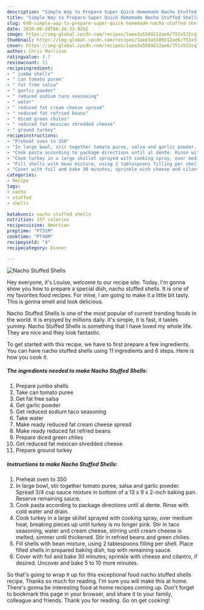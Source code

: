 ```yaml
---
description: "Simple Way to Prepare Super Quick Homemade Nacho Stuffed Shells"
title: "Simple Way to Prepare Super Quick Homemade Nacho Stuffed Shells"
slug: 699-simple-way-to-prepare-super-quick-homemade-nacho-stuffed-shells
date: 2020-06-20T06:34:33.026Z
image: https://img-global.cpcdn.com/recipes/1aee3a5589212ae6/751x532cq70/nacho-stuffed-shells-recipe-main-photo.jpg
thumbnail: https://img-global.cpcdn.com/recipes/1aee3a5589212ae6/751x532cq70/nacho-stuffed-shells-recipe-main-photo.jpg
cover: https://img-global.cpcdn.com/recipes/1aee3a5589212ae6/751x532cq70/nacho-stuffed-shells-recipe-main-photo.jpg
author: Chris Morrison
ratingvalue: 3.7
reviewcount: 11
recipeingredient:
- " jumbo shells"
- " can tomato puree"
- " fat free salsa"
- " garlic powder"
- " reduced sodium taco seasoning"
- " water"
- " reduced fat cream cheese spread"
- " reduced fat refried beans"
- " diced green chiles"
- " reduced fat mexican shredded cheese"
- " ground turkey"
recipeinstructions:
- "Preheat oven to 350"
- "In large bowl, stir together tomato puree, salsa and garlic powder. Spread 3/4 cup sauce mixture in bottom of a 13 x 9 x 2-inch baking pan. Reserve remaining sauce."
- "Cook pasta according to package directions until al dente. Rinse with cold water and drain."
- "Cook turkey in a large skillet sprayed with cooking spray, over medium heat, breaking pieces up until turkey is no longer pink. Stir in taco seasoning, water and cream cheese, stirring until cream cheese is melted; simmer until thickened. Stir in refried beans and green chilies."
- "Fill shells with bean mixture, using 2 tablespoons filling per shell. Place filled shells in prepared baking dish, top with remaining sauce."
- "Cover with foil and bake 30 minutes; sprinkle with cheese and cilantro, if desired. Uncover and bake 5 to 10 more minutes."
categories:
- Recipe
tags:
- nacho
- stuffed
- shells

katakunci: nacho stuffed shells 
nutrition: 157 calories
recipecuisine: American
preptime: "PT31M"
cooktime: "PT48M"
recipeyield: "4"
recipecategory: Dinner

---
```



![Nacho Stuffed Shells](https://img-global.cpcdn.com/recipes/1aee3a5589212ae6/751x532cq70/nacho-stuffed-shells-recipe-main-photo.jpg)

Hey everyone, it's Louise, welcome to our recipe site. Today, I'm gonna show you how to prepare a special dish, nacho stuffed shells. It is one of my favorites food recipes. For mine, I am going to make it a little bit tasty. This is gonna smell and look delicious.



Nacho Stuffed Shells is one of the most popular of current trending foods in the world. It is enjoyed by millions daily. It's simple, it is fast, it tastes yummy. Nacho Stuffed Shells is something that I have loved my whole life. They are nice and they look fantastic.


To get started with this recipe, we have to first prepare a few ingredients. You can have nacho stuffed shells using 11 ingredients and 6 steps. Here is how you cook it.

<!--inarticleads1-->

##### The ingredients needed to make Nacho Stuffed Shells:

1. Prepare  jumbo shells
1. Take  can tomato puree
1. Get  fat free salsa
1. Get  garlic powder
1. Get  reduced sodium taco seasoning
1. Take  water
1. Make ready  reduced fat cream cheese spread
1. Make ready  reduced fat refried beans
1. Prepare  diced green chiles
1. Get  reduced fat mexican shredded cheese
1. Prepare  ground turkey




<!--inarticleads2-->

##### Instructions to make Nacho Stuffed Shells:

1. Preheat oven to 350
1. In large bowl, stir together tomato puree, salsa and garlic powder. Spread 3/4 cup sauce mixture in bottom of a 13 x 9 x 2-inch baking pan. Reserve remaining sauce.
1. Cook pasta according to package directions until al dente. Rinse with cold water and drain.
1. Cook turkey in a large skillet sprayed with cooking spray, over medium heat, breaking pieces up until turkey is no longer pink. Stir in taco seasoning, water and cream cheese, stirring until cream cheese is melted; simmer until thickened. Stir in refried beans and green chilies.
1. Fill shells with bean mixture, using 2 tablespoons filling per shell. Place filled shells in prepared baking dish, top with remaining sauce.
1. Cover with foil and bake 30 minutes; sprinkle with cheese and cilantro, if desired. Uncover and bake 5 to 10 more minutes.




So that's going to wrap it up for this exceptional food nacho stuffed shells recipe. Thanks so much for reading. I'm sure you will make this at home. There's gonna be interesting food at home recipes coming up. Don't forget to bookmark this page in your browser, and share it to your family, colleague and friends. Thank you for reading. Go on get cooking!
